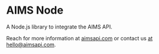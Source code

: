 # AIMS Node

A Node.js library to integrate the AIMS API.

Reach for more information at [aimsapi.com](https://aimsapi.com) or contact us [at hello@aimsapi.com](mailto:hello@aimsapi.com).
